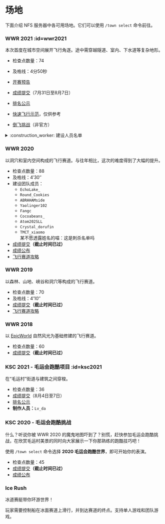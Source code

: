 # 场地

下面介绍 NFS 服务器中各可用场地。它们可以使用 `/town select` 命令前往。

### WWR 2021 :id=wwr2021

本次首度在城市空间展开飞行角逐。途中需穿越隧道、室内、下水道等复杂地形。

- 检查点数量：74
- 及格线：4分50秒
- [开赛预告](https://bbs.nyaa.cat/d/1873-2021-world-wings-rally)
- [成绩提交](https://bbs.craft.moe/d/2482-2021-world-wings-rally)（7月31日至8月7日）
- [排名公示](https://bbs.nyaa.cat/d/1886-wwr2021)
- [快速飞行示范](https://www.bilibili.com/video/BV15v411J7aX/)，仅供参考


- [倒飞挑战](https://bbs.craft.moe/d/2496-2021wwr)（非官方）

<details>
<summary>:construction_worker: 建设人员名单</summary>

```
Soyne
Yaolinger102
Asakura_kukii
Fangc
tony_teacher
Yukikaze_nya
rvasnkv
Tormentia
```

![credits](https://i.loli.net/2021/07/28/hNe81uIdKJvaj7f.png)

</details>

### WWR 2020

以洞穴和室内空间构成的飞行赛道。与往年相比，这次的难度得到了大幅的提升。

- 检查点数量：88
- 及格线：4′30″
- 建设团队成员：
  + `EchoLake_`
  + `Round_Cookies`
  + `ABRAHAMside`
  + `Yaolinger102`
  + `Fangc`
  + `Cocoabeans_`
  + `Atom202SLL`
  + `Crystal_dorufin`
  + `TMCT_xiaomo`  
<span class="nw-spoiler">某不愿透露姓名的喵：这是刺杀名单吗</span>
- [成绩提交](https://bbs.nyaa.cat/d/1737)**（截止时间已过）**
- [成绩公布](https://bbs.nyaa.cat/d/1754)
- [飞行赛道攻略](https://www.bilibili.com/video/BV1T54y1i74E)

### WWR 2019

以森林、山地、峡谷和洞穴等构成的飞行赛道。

- 检查点数量：70
- 及格线：4′10″
- [成绩提交](https://bbs.nyaa.cat/d/1454)**（截止时间已过）**
- [飞行赛道攻略](https://www.bilibili.com/video/av58730575)

### WWR 2018

以 [EpicWorld](https://www.spigotmc.org/resources/epicworldgenerator-1-15-1-16-1.8067/) 自然风光为基础修建的飞行赛道。

- 检查点数量：60
- [成绩提交](https://bbs.nyaa.cat/d/1315)**（截止时间已过）**

### KSC 2021 - 毛运会跑酷项目 :id=ksc2021

在“毛运村”街道与建筑之间穿梭。

- 检查点数量：36
- [成绩提交](https://bbs.craft.moe/d/2494-2021)（8月4日至7日）
- [排名公示](https://bbs.craft.moe/d/2490-2021)
- **制作人员：**`Lv_da`

### KSC 2020 - 毛运会跑酷挑战

什么？听说你被 WWR 2020 的魔鬼地图吓到了？别慌，赶快参加毛运会跑酷挑战，在欣赏毛运村美景的同时向大家展示一下你那熟练的跑酷技巧吧！

使用 `/town select` 命令选择 **2020 毛运会跑酷世界**，即可开始你的表演。

- 检查点数量：45
- [成绩提交](https://bbs.craft.moe/d/2029)**（截止时间已过）**
- [成绩公布](https://bbs.craft.moe/d/2037)

### Ice Rush

冰道赛艇带你环游世界！

玩家需要控制船在冰面赛道上滑行，并到达赛道的终点。支持单人游戏和团队游戏。
